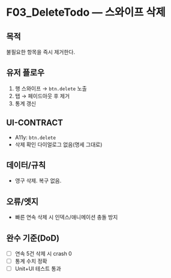 # F03_DeleteTodo — 스와이프 삭제

## 목적
불필요한 항목을 즉시 제거한다.

## 유저 플로우
1) 행 스와이프 → `btn.delete` 노출  
2) 탭 → 페이드아웃 후 제거  
3) 통계 갱신

## UI-CONTRACT
- A11y: `btn.delete`
- 삭제 확인 다이얼로그 없음(명세 그대로)

## 데이터/규칙
- 영구 삭제. 복구 없음.

## 오류/엣지
- 빠른 연속 삭제 시 인덱스/애니메이션 충돌 방지

## 완수 기준(DoD)
- [ ] 연속 5건 삭제 시 crash 0
- [ ] 통계 수치 정확
- [ ] Unit+UI 테스트 통과
